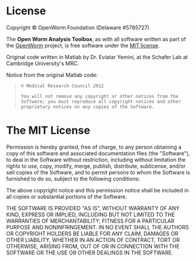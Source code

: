 License
=======

Copyright © OpenWorm Foundation (Delaware #5785727)

The **Open Worm Analysis Toolbox**, as with all software written as part of the
[OpenWorm](https://github.com/openworm/) project, is free software under
the [MIT license](http://opensource.org/licenses/MIT).

Original code written in Matlab by Dr. Eviatar Yemini, at the Schafer
Lab at Cambridge University's MRC.

Notice from the original Matlab code:

> `© Medical Research Council 2012`
>
> `You will not remove any copyright or other notices from the Software; you must reproduce all copyright notices and other proprietary notices on any copies of the Software.`

The MIT License
===============

Permission is hereby granted, free of charge, to any person obtaining a
copy of this software and associated documentation files (the
"Software"), to deal in the Software without restriction, including
without limitation the rights to use, copy, modify, merge, publish,
distribute, sublicense, and/or sell copies of the Software, and to
permit persons to whom the Software is furnished to do so, subject to
the following conditions:

The above copyright notice and this permission notice shall be included
in all copies or substantial portions of the Software.

THE SOFTWARE IS PROVIDED "AS IS", WITHOUT WARRANTY OF ANY KIND, EXPRESS
OR IMPLIED, INCLUDING BUT NOT LIMITED TO THE WARRANTIES OF
MERCHANTABILITY, FITNESS FOR A PARTICULAR PURPOSE AND NONINFRINGEMENT.
IN NO EVENT SHALL THE AUTHORS OR COPYRIGHT HOLDERS BE LIABLE FOR ANY
CLAIM, DAMAGES OR OTHER LIABILITY, WHETHER IN AN ACTION OF CONTRACT,
TORT OR OTHERWISE, ARISING FROM, OUT OF OR IN CONNECTION WITH THE
SOFTWARE OR THE USE OR OTHER DEALINGS IN THE SOFTWARE.
